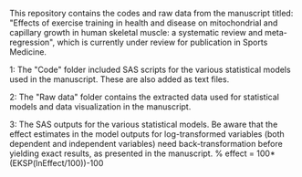 This repository contains the codes and raw data from the manuscript titled: "Effects of exercise training in health and disease on mitochondrial and capillary growth in human skeletal muscle: a systematic review and meta-regression", which is currently under review for publication in Sports Medicine.

1: The "Code" folder included SAS scripts for the various statistical models used in the manuscript. These are also added as text files. 

2: The "Raw data" folder contains the extracted data used for statistical models and data visualization in the manuscript. 

3: The SAS outputs for the various statistical models. Be aware that the effect estimates in the model outputs for log-transformed variables (both dependent and independent variables) need back-transformation before yielding exact results, as presented in the manuscript. % effect = 100*(EKSP(lnEffect/100))-100

